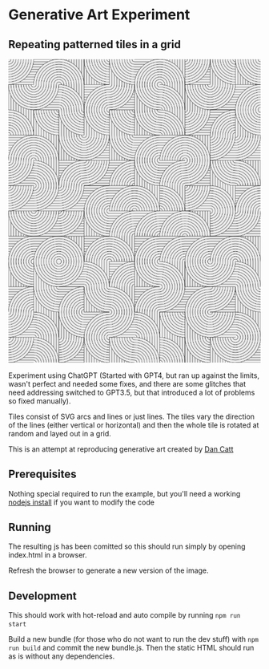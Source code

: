 # Generative Art Experiment

## Repeating patterned tiles in a grid

![Example Image](https://github.com/MarkJB/patterned-grid/blob/master/images/example_image.png)

Experiment using ChatGPT (Started with GPT4, but ran up against the limits, wasn't perfect and needed some fixes, and there are some glitches that need addressing switched to GPT3.5, but that introduced a lot of problems so fixed manually).

Tiles consist of SVG arcs and lines or just lines. The tiles vary the direction of the lines (either vertical or horizontal) and then the whole tile is rotated at random and layed out in a grid.

This is an attempt at reproducing generative art created by [Dan Catt](https://github.com/revdancatt)

## Prerequisites

Nothing special required to run the example, but you'll need a working [nodejs install](https://nodejs.org/en) if you want to modify the code

## Running

The resulting js has been comitted so this should run simply by opening index.html in a browser.

Refresh the browser to generate a new version of the image.

## Development

This should work with hot-reload and auto compile by running `npm run start`

Build a new bundle (for those who do not want to run the dev stuff) with `npm run build` and commit the new bundle.js. Then the static HTML should run as is without any dependencies.
